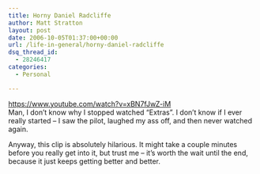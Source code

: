 ```yaml
---
title: Horny Daniel Radcliffe
author: Matt Stratton
layout: post
date: 2006-10-05T01:37:00+00:00
url: /life-in-general/horny-daniel-radcliffe
dsq_thread_id:
  - 28246417
categories:
  - Personal

---
```

https://www.youtube.com/watch?v=xBN7fJwZ-iM  
Man, I don&#8217;t know why I stopped watched &#8220;Extras&#8221;. I don&#8217;t know if I ever really started &#8211; I saw the pilot, laughed my ass off, and then never watched again.

Anyway, this clip is absolutely hilarious. It might take a couple minutes before you really get into it, but trust me &#8211; it&#8217;s worth the wait until the end, because it just keeps getting better and better.